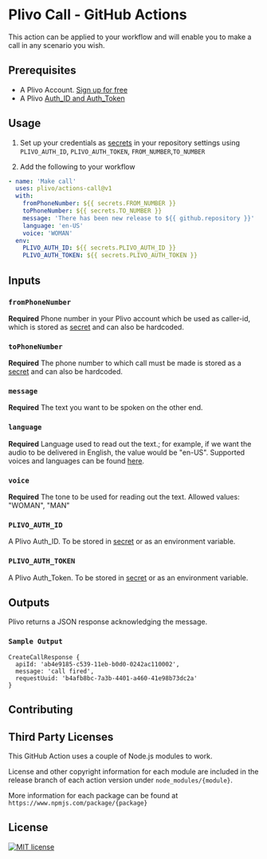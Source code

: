 # Plivo Call - GitHub Actions

This action can be applied to your workflow and will enable you to make a call in any scenario you wish.

## Prerequisites

- A Plivo Account. [Sign up for free](https://console.plivo.com/accounts/register/)
- A Plivo [Auth_ID and Auth_Token](https://console.plivo.com/dashboard/)

## Usage

1. Set up your credentials as [secrets](https://docs.github.com/en/actions/reference/encrypted-secrets) in your repository settings using `PLIVO_AUTH_ID`, `PLIVO_AUTH_TOKEN`, `FROM_NUMBER`,`TO_NUMBER`

2. Add the following to your workflow

```yml
- name: 'Make call'
  uses: plivo/actions-call@v1
  with:
    fromPhoneNumber: ${{ secrets.FROM_NUMBER }}
    toPhoneNumber: ${{ secrets.TO_NUMBER }}
    message: 'There has been new release to ${{ github.repository }}'
    language: 'en-US'
    voice: 'WOMAN'
  env:
    PLIVO_AUTH_ID: ${{ secrets.PLIVO_AUTH_ID }}
    PLIVO_AUTH_TOKEN: ${{ secrets.PLIVO_AUTH_TOKEN }}
```

## Inputs

### `fromPhoneNumber`

**Required** Phone number in your Plivo account which be used as caller-id, which is stored as [secret](https://docs.github.com/en/actions/reference/encrypted-secrets) and can also be hardcoded.

### `toPhoneNumber`

**Required** The phone number to which call must be made is stored as a [secret](https://docs.github.com/en/actions/reference/encrypted-secrets) and can also be hardcoded.

### `message`

**Required** The text you want to be spoken on the other end.

### `language`

**Required** Language used to read out the text.; for example, if we want the audio to be delivered in English, the value would be "en-US". Supported voices and languages can be found [here](https://www.plivo.com/docs/voice/xml/speak/).

### `voice`

**Required** The tone to be used for reading out the text. Allowed values: "WOMAN", "MAN"

### `PLIVO_AUTH_ID`

A Plivo Auth_ID. To be stored in [secret](https://docs.github.com/en/actions/reference/environments) or as an environment variable.

### `PLIVO_AUTH_TOKEN`

A Plivo Auth_Token. To be stored in [secret](https://docs.github.com/en/actions/reference/environments) or as an environment variable.

## Outputs

Plivo returns a JSON response acknowledging the message.
### `Sample Output`

```
CreateCallResponse {
  apiId: 'ab4e9185-c539-11eb-b0d0-0242ac110002',
  message: 'call fired',
  requestUuid: 'b4afb8bc-7a3b-4401-a460-41e98b73dc2a'
}
```
## Contributing

## Third Party Licenses

This GitHub Action uses a couple of Node.js modules to work.

License and other copyright information for each module are included in the release branch of each action version under `node_modules/{module}`.

More information for each package can be found at `https://www.npmjs.com/package/{package}`

## License

[![MIT license](https://img.shields.io/badge/License-MIT-blue.svg)](https://lbesson.mit-license.org/)

